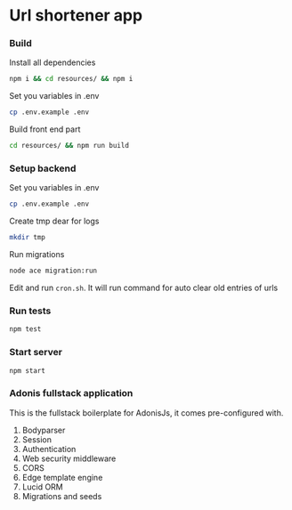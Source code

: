 # Url shortener app

### Build

Install all dependencies
```bash
npm i && cd resources/ && npm i
```

Set you variables in .env
```bash
cp .env.example .env
```

Build front end part
```bash
cd resources/ && npm run build
```

### Setup backend

Set you variables in .env
```bash
cp .env.example .env
```

Create tmp dear for logs
```bash
mkdir tmp
```

Run migrations 

```bash
node ace migration:run
```

Edit and run `cron.sh`. It will run command for auto clear old entries of urls

### Run tests

```bash
npm test
```

### Start server

```bash
npm start 
```

### Adonis fullstack application

This is the fullstack boilerplate for AdonisJs, it comes pre-configured with.

1. Bodyparser
2. Session
3. Authentication
4. Web security middleware
5. CORS
6. Edge template engine
7. Lucid ORM
8. Migrations and seeds

